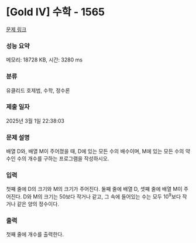 # [Gold IV] 수학 - 1565 

[문제 링크](https://www.acmicpc.net/problem/1565) 

### 성능 요약

메모리: 18728 KB, 시간: 3280 ms

### 분류

유클리드 호제법, 수학, 정수론

### 제출 일자

2025년 3월 1일 22:38:03

### 문제 설명

<p>배열 D와, 배열 M이 주어졌을 때, D에 있는 모든 수의 배수이며, M에 있는 모든 수의 약수인 수의 개수를 구하는 프로그램을 작성하시오.</p>

### 입력 

 <p>첫째 줄에 D의 크기와 M의 크기가 주어진다. 둘째 줄에 배열 D, 셋째 줄에 배열 M이 주어진다. D와 M의 크기는 50보다 작거나 같고, 그 속에 들어있는 수는 모두 10<sup>9</sup>보다 작거나 같은 양의 정수이다.</p>

### 출력 

 <p>첫째 줄에 개수를 출력한다.</p>

